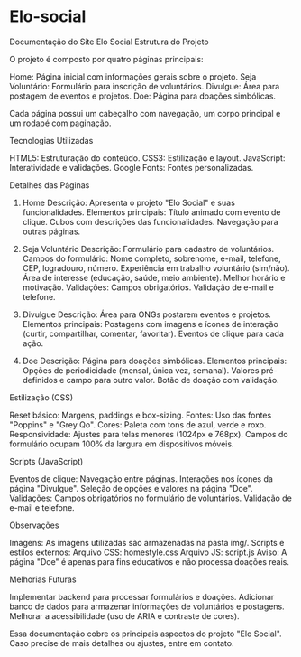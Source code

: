 # Elo-social
Documentação do Site Elo Social
Estrutura do Projeto

O projeto é composto por quatro páginas principais:

Home: Página inicial com informações gerais sobre o projeto.
Seja Voluntário: Formulário para inscrição de voluntários.
Divulgue: Área para postagem de eventos e projetos.
Doe: Página para doações simbólicas.

Cada página possui um cabeçalho com navegação, um corpo principal e um rodapé com paginação.

Tecnologias Utilizadas

HTML5: Estruturação do conteúdo.
CSS3: Estilização e layout.
JavaScript: Interatividade e validações.
Google Fonts: Fontes personalizadas.

Detalhes das Páginas

1. Home
Descrição: Apresenta o projeto "Elo Social" e suas funcionalidades.
Elementos principais:
Título animado com evento de clique.
Cubos com descrições das funcionalidades.
Navegação para outras páginas.

2. Seja Voluntário
Descrição: Formulário para cadastro de voluntários.
Campos do formulário:
Nome completo, sobrenome, e-mail, telefone, CEP, logradouro, número.
Experiência em trabalho voluntário (sim/não).
Área de interesse (educação, saúde, meio ambiente).
Melhor horário e motivação.
Validações:
Campos obrigatórios.
Validação de e-mail e telefone.

3. Divulgue
Descrição: Área para ONGs postarem eventos e projetos.
Elementos principais:
Postagens com imagens e ícones de interação (curtir, compartilhar, comentar, favoritar).
Eventos de clique para cada ação.

4. Doe
Descrição: Página para doações simbólicas.
Elementos principais:
Opções de periodicidade (mensal, única vez, semanal).
Valores pré-definidos e campo para outro valor.
Botão de doação com validação.

Estilização (CSS)

Reset básico: Margens, paddings e box-sizing.
Fontes: Uso das fontes "Poppins" e "Grey Qo".
Cores: Paleta com tons de azul, verde e roxo.
Responsividade:
Ajustes para telas menores (1024px e 768px).
Campos do formulário ocupam 100% da largura em dispositivos móveis.

Scripts (JavaScript)

Eventos de clique:
Navegação entre páginas.
Interações nos ícones da página "Divulgue".
Seleção de opções e valores na página "Doe".
Validações:
Campos obrigatórios no formulário de voluntários.
Validação de e-mail e telefone.

Observações

Imagens: As imagens utilizadas são armazenadas na pasta img/.
Scripts e estilos externos:
Arquivo CSS: homestyle.css
Arquivo JS: script.js
Aviso: A página "Doe" é apenas para fins educativos e não processa doações reais.

Melhorias Futuras

Implementar backend para processar formulários e doações.
Adicionar banco de dados para armazenar informações de voluntários e postagens.
Melhorar a acessibilidade (uso de ARIA e contraste de cores).

Essa documentação cobre os principais aspectos do projeto "Elo Social". Caso precise de mais detalhes ou ajustes, entre em contato.
